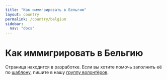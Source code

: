 ```yaml
---
title: "Как иммигрировать в Бельгию"
layout: country
permalink: /country/belgium
sidebar:
  nav: "docs"
---
```


# Как иммигрировать в Бельгию

Страница находится в разработке. Если вы хотите помочь заполнить её по [шаблону](/template), пишите в нашу [группу волонтёров](https://t.me/+FHi3FnJaoWJkMDAx).

